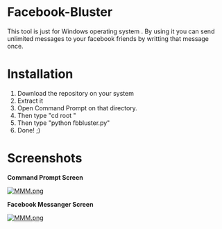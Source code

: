 # Facebook-Bluster
This tool is just for Windows operating system . 
By using it you can send unlimited messages to your facebook friends by writting that message once.

# Installation
1. Download the repository on your system 
2. Extract it
3. Open Command Prompt on that directory.
4. Then type "cd root "
5. Then type "python fbbluster.py"
6. Done! ;)

# Screenshots

**Command Prompt Screen**


[![MMM.png](https://i.postimg.cc/wvm6H1MW/MMM.png)](https://postimg.cc/zbqmFXnW)


**Facebook Messanger Screen**


[![MMM.png](https://i.postimg.cc/CLZR5xtV/MMM.png)](https://postimg.cc/D8TvYnnC)
